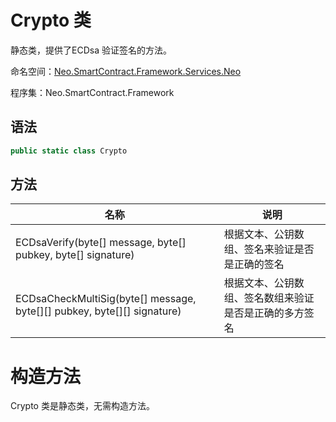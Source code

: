 # Crypto 类

静态类，提供了ECDsa 验证签名的方法。

命名空间：[Neo.SmartContract.Framework.Services.Neo](../neo.md)

程序集：Neo.SmartContract.Framework

## 语法

```c#
public static class Crypto
```

## 方法

| 名称                                       | 说明              |
| ---------------------------------------- | --------------- |
| ECDsaVerify(byte[] message, byte[] pubkey, byte[] signature) | 根据文本、公钥数组、签名来验证是否是正确的签名 |
| ECDsaCheckMultiSig(byte[] message, byte[][] pubkey, byte[][] signature) | 根据文本、公钥数组、签名数组来验证是否是正确的多方签名 |

# 构造方法

Crypto 类是静态类，无需构造方法。